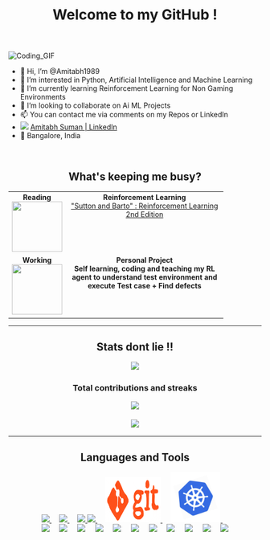 <header>
  <h1>Welcome to my GitHub !</h1>
  <link rel="stylesheet" href="https://cdn.jsdelivr.net/gh/devicons/devicon@latest/devicon.min.css">
</header>

  <!--- <div id="header" align="center">
    <img src="https://media.giphy.com/media/M9gbBd9nbDrOTu1Mqx/giphy.gif" width="200"/>
  </div> --->

  ![Coding_GIF](https://user-images.githubusercontent.com/12171805/210138791-c6855daa-0726-4f64-9737-6e1c37991b4d.gif)

  - 👋 Hi, I’m @Amitabh1989
  - 👀 I’m interested in Python, Artificial Intelligence and Machine Learning
  - 🌱 I’m currently learning Reinforcement Learning for Non Gaming Environments
  - 💞️ I’m looking to collaborate on Ai ML Projects
  - 📫 You can contact me via comments on my Repos or LinkedIn
  - <img src="https://cdn.jsdelivr.net/gh/devicons/devicon/icons/linkedin/linkedin-original.svg" width="20"/> [Amitabh Suman | LinkedIn](https://www.linkedin.com/in/amitabh-suman-4647bb29/)
  - 📌 Bangalore, India


<br>

<div align="center">
	<p style="color: #0078D6"><h2>What's keeping me busy?</h2></p>
<table width="400px" style="border: none;">
    <tbody>
        <tr valign="top">
            <td width="100px" align="center">
            <span><strong>Reading</strong></span><br>
            <img height="100px" src="https://user-images.githubusercontent.com/12171805/233247634-37b471f3-9899-48b9-bbb4-c3d103f7ef57.gif" width="100px"/>
            </td>
            <td width="300px" align="center">
            <span><strong>Reinforcement Learning</strong></span><br>
            <a href="https://web.stanford.edu/class/psych209/Readings/SuttonBartoIPRLBook2ndEd.pdf">"Sutton and Barto" : Reinforcement Learning 2nd Edition</a>
            </td>
        </tr>
        <tr valign="top">
            <td width="100px" align="center">
            <span><strong>Working</strong></span><br>
            <img height="100px" src="https://user-images.githubusercontent.com/12171805/233241540-99dafe10-7ddb-4780-8627-5eed92286fbb.gif" width="100px"/>
            </td>
            <td width="300px" align="center">
            <span><strong>Personal Project</strong></span><br>
			<span><strong>Self learning, coding and teaching my RL agent to understand test environment and execute Test case + Find defects</strong></span><br>
            </td>
        </tr>
    </tbody>
</table>
</div>

  <hr>

 <div align="center">
 <p style="color: #0078D6"><h2>Stats dont lie !!</h2></p>
	<img src="https://github-readme-stats.vercel.app/api?username=amitabh1989&show_icons=true"/>
 </div?
 
<div align="center">
  <p style="color: #0078D6"><h3>Total contributions and streaks</h3></p>
  <img src="https://github-readme-streak-stats.herokuapp.com/?user=amitabh1989"/>
</div>

<br>
 <div align="center">
 <img src="https://github-readme-stats.vercel.app/api/top-langs?username=amitabh1989"/>
 </div>
  <hr>
 
 <div align="center">
<p style="color: #0078D6"><h2>Languages and Tools</h2></p>

<a href="https://python.org/" target="_blank" >
    <img src="https://media1.giphy.com/media/KAq5w47R9rmTuvWOWa/giphy.gif"  height="90" />
</a>  &nbsp; &nbsp; 

<a href="https://www.docker.com/" target="_blank" >
    <img src="https://raw.githubusercontent.com/itsksaurabh/itsksaurabh/master/assets/docker.gif"  height="100" /> 
</a>  &nbsp; &nbsp; 

<a href="https://docs.gitlab.com/ee/ci/" target="_blank" >
    <img src="https://raw.githubusercontent.com/itsksaurabh/itsksaurabh/master/assets/cicd.gif"  height="90" />
</a>

<a href="https://docs.gitlab.com/ee/ci/" target="_blank" >
    <img src="https://miro.medium.com/v2/resize:fit:640/1*cWFpj7Fp3BgLRC-fz5KUpw.gif"  height="120" />
</a>  &nbsp; &nbsp; 

  <a href="https://git-scm.com/" target="_blank" >
    <img src="https://raw.githubusercontent.com/DiptoChakrabarty/DiptoChakrabarty/master/assets/git.gif"  height="90" width="110" />
  </a>  &nbsp; &nbsp; 

  <a href="https://kubernetes.io/" target="_blank" >
    <img src="https://raw.githubusercontent.com/DiptoChakrabarty/DiptoChakrabarty/master/assets/kubernetes.gif"  height="100" width="100" />
  </a>  &nbsp; &nbsp; 



<br>
	<img src="https://cdn.jsdelivr.net/gh/devicons/devicon/icons/numpy/numpy-original.svg" width="80" /> &nbsp; &nbsp; <img src="https://cdn.jsdelivr.net/gh/devicons/devicon/icons/pandas/pandas-original.svg" width="80"/> &nbsp; &nbsp; <img src="https://cdn.jsdelivr.net/gh/devicons/devicon/icons/kaggle/kaggle-original.svg" width="80"/> &nbsp; &nbsp; <img src="https://cdn.jsdelivr.net/gh/devicons/devicon/icons/jupyter/jupyter-original.svg" width="80"/> &nbsp; &nbsp; <img src="https://cdn.jsdelivr.net/gh/devicons/devicon/icons/pycharm/pycharm-original.svg" width="80"/> &nbsp; &nbsp; <img src="https://cdn.jsdelivr.net/gh/devicons/devicon/icons/anaconda/anaconda-original.svg" width="80" /> &nbsp; &nbsp; <img src="https://cdn.jsdelivr.net/gh/devicons/devicon/icons/opencv/opencv-original.svg" width="80"/> &nbsp; &nbsp; <img src="https://cdn.jsdelivr.net/gh/devicons/devicon/icons/visualstudio/visualstudio-plain.svg"  width="80"/> &nbsp; &nbsp; <img src="https://cdn.jsdelivr.net/gh/devicons/devicon/icons/github/github-original.svg" width="80" /> &nbsp; &nbsp; <img src="https://cdn.jsdelivr.net/gh/devicons/devicon/icons/linux/linux-original.svg" width="80" /> &nbsp; &nbsp; <img src="https://cdn.jsdelivr.net/gh/devicons/devicon/icons/thealgorithms/thealgorithms-original.svg" width="80" />
          

</div>

<!---
Amitabh1989/Amitabh1989 is a ✨ special ✨ repository because its `README.md` (this file) appears on your GitHub profile.
You can click the Preview link to take a look at your changes.

![me](https://github.com/Amitabh1989/Readme_1/blob/main/Coding_GIF.gif)

--->
